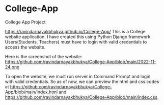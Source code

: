 # College-App
College App Project

https://ravindarnayakbhukya.github.io/College-App/ 
This is a College website application. I have created this using Python Django framework. Users(Students, Teachers) must have to login with valid credentials to access the website.

Here is the screenshot of the website: https://github.com/ravindarnayakbhukya/College-App/blob/main/2022-11-24.png

To open the website, we must run server in Command Prompt and login  with valid credentials. So as of now, we can preview the html and css codes at https://github.com/ravindarnayakbhukya/College-App/blob/main/index.html and https://github.com/ravindarnayakbhukya/College-App/blob/main/index.css. 
